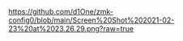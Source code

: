 https://github.com/d1One/zmk-config0/blob/main/Screen%20Shot%202021-02-23%20at%2023.26.29.png?raw=true
